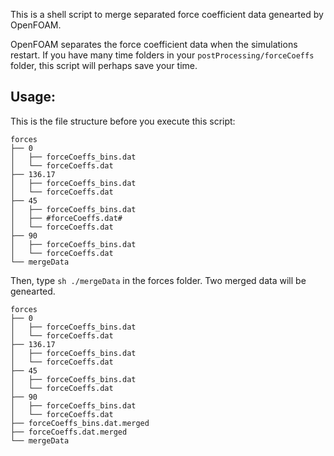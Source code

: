 This is a shell script to merge separated force coefficient data genearted by OpenFOAM. 

OpenFOAM separates the force coefficient data when the simulations restart. If you have many time folders in your `postProcessing/forceCoeffs` folder, this script will perhaps save your time.


## Usage:

This is the file structure before you execute this script:
```
forces
├── 0
│   ├── forceCoeffs_bins.dat
│   └── forceCoeffs.dat
├── 136.17
│   ├── forceCoeffs_bins.dat
│   └── forceCoeffs.dat
├── 45
│   ├── forceCoeffs_bins.dat
│   ├── #forceCoeffs.dat#
│   └── forceCoeffs.dat
├── 90
│   ├── forceCoeffs_bins.dat
│   └── forceCoeffs.dat
└── mergeData
```

Then, type `sh ./mergeData` in the forces folder. Two merged data will be genearted.

```
forces
├── 0
│   ├── forceCoeffs_bins.dat
│   └── forceCoeffs.dat
├── 136.17
│   ├── forceCoeffs_bins.dat
│   └── forceCoeffs.dat
├── 45
│   ├── forceCoeffs_bins.dat
│   └── forceCoeffs.dat
├── 90
│   ├── forceCoeffs_bins.dat
│   └── forceCoeffs.dat
├── forceCoeffs_bins.dat.merged
├── forceCoeffs.dat.merged
└── mergeData
```
